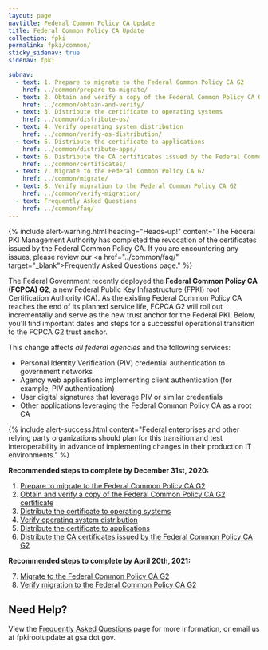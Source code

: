 ```yaml
---
layout: page
navtitle: Federal Common Policy CA Update
title: Federal Common Policy CA Update
collection: fpki
permalink: fpki/common/
sticky_sidenav: true
sidenav: fpki

subnav:
  - text: 1. Prepare to migrate to the Federal Common Policy CA G2
    href: ../common/prepare-to-migrate/
  - text: 2. Obtain and verify a copy of the Federal Common Policy CA G2 certificate
    href: ../common/obtain-and-verify/
  - text: 3. Distribute the certificate to operating systems
    href: ../common/distribute-os/
  - text: 4. Verify operating system distribution
    href: ../common/verify-os-distribution/
  - text: 5. Distribute the certificate to applications
    href: ../common/distribute-apps/
  - text: 6. Distribute the CA certificates issued by the Federal Common Policy CA G2
    href: ../common/certificates/
  - text: 7. Migrate to the Federal Common Policy CA G2
    href: ../common/migrate/
  - text: 8. Verify migration to the Federal Common Policy CA G2
    href: ../common/verify-migration/
  - text: Frequently Asked Questions
    href: ../common/faq/
---
```


{% include alert-warning.html heading="Heads-up!" content="The Federal PKI Management Authority has completed the revocation of the certificates issued by the Federal Common Policy CA.  If you are encountering any issues, please review our <a href=\"../common/faq/\" target=\"_blank\">Frequently Asked Questions</a> page." %} 

The Federal Government recently deployed the **Federal Common Policy CA (FCPCA) G2**, a new Federal Public Key Infrastructure (FPKI) root Certification Authority (CA). As the existing Federal Common Policy CA reaches the end of its planned service life, FCPCA G2 will roll out incrementally and serve as the new trust anchor for the Federal PKI. Below, you'll find important dates and steps for a successful operational transition to the FCPCA G2 trust anchor.

This change affects *all federal agencies* and the following services:

- Personal Identity Verification (PIV) credential authentication to government networks
- Agency web applications implementing client authentication (for example, PIV authentication)
- User digital signatures that leverage PIV or similar credentials
- Other applications leveraging the Federal Common Policy CA as a root CA

{% include alert-success.html content="Federal enterprises and other relying party organizations should plan for this transition and test interoperability in advance of implementing changes in their production IT environments." %} 

**Recommended steps to complete by December 31st, 2020:**

<ol>
   <li><a href="../common/prepare-to-migrate/">Prepare to migrate to the Federal Common Policy CA G2</a></li>
   <li><a href="../common/obtain-and-verify/">Obtain and verify a copy of the Federal Common Policy CA G2 certificate</a></li>
   <li><a href="../common/distribute-os/">Distribute the certificate to operating systems</a></li>
   <li><a href="../common/verify-os-distribution/">Verify operating system distribution</a></li>
   <li><a href="../common/distribute-apps/">Distribute the certificate to applications</a></li>
   <li><a href="../common/certificates/">Distribute the CA certificates issued by the Federal Common Policy CA G2</a></li>
</ol>
    
**Recommended steps to complete by April 20th, 2021:**

<ol>
   <li value="7"><a href="../common/migrate/">Migrate to the Federal Common Policy CA G2</a></li>
   <li value="8"><a href="../common/verify-migration/">Verify migration to the Federal Common Policy CA G2</a></li>
</ol>

## Need Help?

View the [Frequently Asked Questions](../common/faq/) page for more information, or email us at fpkirootupdate at gsa dot gov.


